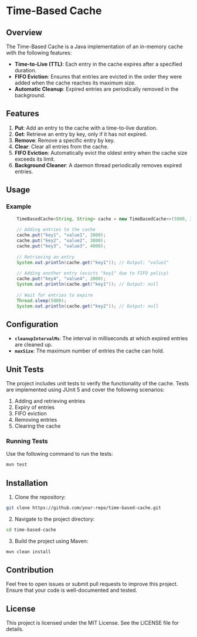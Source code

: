 # Time-Based Cache

## Overview

The Time-Based Cache is a Java implementation of an in-memory cache with the following features:

- **Time-to-Live (TTL)**: Each entry in the cache expires after a specified duration.
- **FIFO Eviction**: Ensures that entries are evicted in the order they were added when the cache reaches its maximum size.
- **Automatic Cleanup**: Expired entries are periodically removed in the background.

## Features

1. **Put**: Add an entry to the cache with a time-to-live duration.
2. **Get**: Retrieve an entry by key, only if it has not expired.
3. **Remove**: Remove a specific entry by key.
4. **Clear**: Clear all entries from the cache.
5. **FIFO Eviction**: Automatically evict the oldest entry when the cache size exceeds its limit.
6. **Background Cleaner**: A daemon thread periodically removes expired entries.

## Usage

### Example

```java
    TimeBasedCache<String, String> cache = new TimeBasedCache<>(5000, 3);
    
    // Adding entries to the cache
    cache.put("key1", "value1", 2000);
    cache.put("key2", "value2", 3000);
    cache.put("key3", "value3", 4000);
    
    // Retrieving an entry
    System.out.println(cache.get("key1")); // Output: "value1"
    
    // Adding another entry (evicts "key1" due to FIFO policy)
    cache.put("key4", "value4", 2000);
    System.out.println(cache.get("key1")); // Output: null
    
    // Wait for entries to expire
    Thread.sleep(5000);
    System.out.println(cache.get("key2")); // Output: null
```

## Configuration

- **`cleanupIntervalMs`**: The interval in milliseconds at which expired entries are cleaned up.
- **`maxSize`**: The maximum number of entries the cache can hold.

## Unit Tests

The project includes unit tests to verify the functionality of the cache. Tests are implemented using JUnit 5 and cover the following scenarios:

1. Adding and retrieving entries
2. Expiry of entries
3. FIFO eviction
4. Removing entries
5. Clearing the cache

### Running Tests

Use the following command to run the tests:

```bash
mvn test
```

## Installation

1. Clone the repository:

```bash
git clone https://github.com/your-repo/time-based-cache.git
```

2. Navigate to the project directory:

```bash
cd time-based-cache
```

3. Build the project using Maven:

```bash
mvn clean install
```

## Contribution

Feel free to open issues or submit pull requests to improve this project. Ensure that your code is well-documented and tested.

## License

This project is licensed under the MIT License. See the LICENSE file for details.

